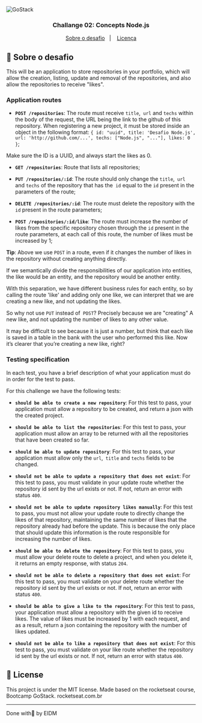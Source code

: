 
<img alt="GoStack" src="https://storage.googleapis.com/golden-wind/bootcamp-gostack/header-desafios.png" />

<h3 align="center">
  Challange 02: Concepts  Node.js
</h3>



<p align="center">
  <a href="#rocket-sobre-o-desafio">Sobre o desafio</a>&nbsp;&nbsp;&nbsp;|&nbsp;&nbsp;&nbsp;
  <a href="#memo-licença">Licença</a>
</p>

## :rocket: Sobre o desafio

This will be an application to store repositories in your portfolio, which will allow the creation, listing, update and removal of the repositories, and also allow the repositories to receive "likes".


### Application routes


- **`POST /repositories`**: The route must receive `title`,` url` and `techs` within the body of the request, the URL being the link to the github of this repository. When registering a new project, it must be stored inside an object in the following format: `{ id: "uuid", title: 'Desafio Node.js', url: 'http://github.com/...', techs: ["Node.js", "..."], likes: 0 }`; 

Make sure the ID is a UUID, and always start the likes as 0.

- **`GET /repositories`**: Route that lists all repositories;

- **`PUT /repositories/:id`**: The route should only change the `title`,` url` and `techs` of the repository that has the` id` equal to the `id` present in the parameters of the route;

- **`DELETE /repositories/:id`**: The route must delete the repository with the `id` present in the route parameters;

- **`POST /repositories/:id/like`**: The route must increase the number of likes from the specific repository chosen through the `id` present in the route parameters, at each call of this route, the number of likes must be increased by 1;

**Tip**: Above we use `POST` in a route, even if it changes the number of likes in the repository without creating anything directly.

If we semantically divide the responsibilities of our application into entities, the like would be an entity, and the repository would be another entity.

With this separation, we have different business rules for each entity, so by calling the route 'like' and adding only one like, we can interpret that we are creating a new like, and not updating the likes.

So why not use `PUT` instead of` POST`? Precisely because we are "creating" A new like, and not updating the number of likes to any other value.

It may be difficult to see because it is just a number, but think that each like is saved in a table in the bank with the user who performed this like. Now it’s clearer that you’re creating a new like, right?


### Testing specification

In each test, you have a brief description of what your application must do in order for the test to pass.


For this challenge we have the following tests:

- **`should be able to create a new repository`**: For this test to pass, your application must allow a repository to be created, and return a json with the created project.

- **`should be able to list the repositories`**: For this test to pass, your application must allow an array to be returned with all the repositories that have been created so far.

- **`should be able to update repository`**: For this test to pass, your application must allow only the `url`,` title` and `techs` fields to be changed.

- **`should not be able to update a repository that does not exist`**: For this test to pass, you must validate in your update route whether the repository id sent by the url exists or not. If not, return an error with status `400`.

- **`should not be able to update repository likes manually`**: For this test to pass, you must not allow your update route to directly change the likes of that repository, maintaining the same number of likes that the repository already had before the update. This is because the only place that should update this information is the route responsible for increasing the number of likes.

- **`should be able to delete the repository`**: For this test to pass, you must allow your delete route to delete a project, and when you delete it, it returns an empty response, with status `204`.

- **`should not be able to delete a repository that does not exist`**: For this test to pass, you must validate on your delete route whether the repository id sent by the url exists or not. If not, return an error with status `400`.

- **`should be able to give a like to the repository`**: For this test to pass, your application must allow a repository with the given id to receive likes. The value of likes must be increased by 1 with each request, and as a result, return a json containing the repository with the number of likes updated.


- **`should not be able to like a repository that does not exist`**: For this test to pass, you must validate on your like route whether the repository id sent by the url exists or not. If not, return an error with status `400`.


## :memo: License

This project is under the MIT license.
Made based on the rocketseat course, Bootcamp GoStack. rocketseat.com.br


---

Done with💜 by EIDM 
